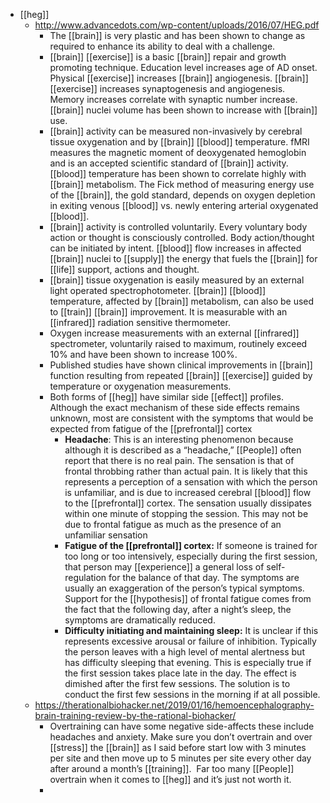 - [[heg]]
	- http://www.advancedots.com/wp-content/uploads/2016/07/HEG.pdf
		- The [[brain]] is very plastic and has been shown to change as required to
		  enhance its ability to deal with a challenge.
		- [[brain]] [[exercise]] is a basic [[brain]] repair and growth promoting technique.
		  Education level increases age of AD onset. Physical [[exercise]] increases [[brain]] angiogenesis. [[brain]] [[exercise]] increases synaptogenesis and angiogenesis. Memory increases correlate with synaptic number increase. [[brain]] nuclei volume has been shown to increase with [[brain]] use.
		- [[brain]] activity can be measured non-invasively by cerebral tissue oxygenation and by [[brain]] [[blood]] temperature. fMRI measures the magnetic moment of deoxygenated hemoglobin and is an accepted scientific standard of [[brain]] activity. [[blood]] temperature has been shown to correlate highly with [[brain]] metabolism. The Fick method of measuring energy use of the [[brain]], the gold standard, depends on oxygen depletion in exiting venous [[blood]] vs. newly entering arterial oxygenated [[blood]].
		- [[brain]] activity is controlled voluntarily. Every voluntary body action or thought is consciously controlled. Body action/thought can be initiated by intent. [[blood]] flow increases in affected [[brain]] nuclei to [[supply]] the energy that fuels the [[brain]] for [[life]] support, actions and thought.
		- [[brain]] tissue oxygenation is easily measured by an external light operated spectrophotometer. [[brain]] [[blood]] temperature, affected by [[brain]] metabolism, can also be used to [[train]] [[brain]] improvement. It is measurable with an [[infrared]] radiation sensitive thermometer.
		- Oxygen increase measurements with an external [[infrared]] spectrometer, voluntarily raised to maximum, routinely exceed 10% and have been shown to increase 100%.
		- Published studies have shown clinical improvements in [[brain]] function resulting from repeated [[brain]] [[exercise]] guided by temperature or oxygenation measurements.
		- Both forms of [[heg]] have similar side [[effect]] profiles. Although the exact mechanism of these side effects remains unknown, most are consistent with the symptoms that would be expected from fatigue of the [[prefrontal]] cortex
			- **Headache**: This is an interesting phenomenon because although it is described
			  as a “headache,” [[People]] often report that there is no real pain. The sensation is
			  that of frontal throbbing rather than actual pain. It is likely that this represents
			  a perception of a sensation with which the person is unfamiliar, and is due to
			  increased cerebral [[blood]] flow to the [[prefrontal]] cortex. The sensation usually dissipates within one minute of stopping the session. This may not be due to frontal
			  fatigue as much as the presence of an unfamiliar sensation
			- **Fatigue of the [[prefrontal]] cortex:** If someone is trained for too long or too intensively, especially during the first session, that person may [[experience]] a general loss of self-regulation for the balance of that day. The symptoms are usually an exaggeration of the person’s typical symptoms. Support for the [[hypothesis]] of frontal fatigue comes from the fact that the following day, after a night’s sleep, the symptoms are dramatically reduced.
			- **Difficulty initiating and maintaining sleep:** It is unclear if this represents excessive arousal or failure of inhibition. Typically the person leaves with a high level of mental alertness but has difficulty sleeping that evening. This is especially true if the first session takes place late in the day. The effect is dimished after the first few sessions. The solution is to conduct the first few sessions in the morning if at all possible.
	- https://therationalbiohacker.net/2019/01/16/hemoencephalography-brain-training-review-by-the-rational-biohacker/
		- Overtraining can have some negative side-affects these include headaches and anxiety. Make sure you don’t overtrain and over [[stress]] the [[brain]] as I said before start low with 3 minutes per site and then move up to 5 minutes per site every other day after around a month’s [[training]].  Far too many [[People]] overtrain when it comes to [[heg]] and it’s just not worth it.
		-